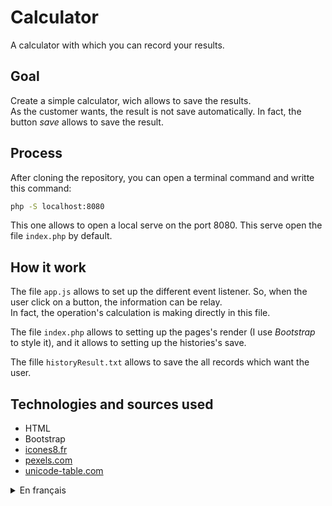 # Calculator
A calculator with which you can record your results.

## Goal

Create a simple calculator, wich allows to save the results.  
As the customer wants, the result is not save automatically. In fact, the button *save* allows to save the result.  

## Process

After cloning the repository, you can open a terminal command and writte this command:
```bash
php -S localhost:8080
```
This one allows to open a local serve on the port 8080. This serve open the file `index.php` by default.

## How it work

The file `app.js` allows to set up the different event listener. So, when the user click on a button, the information can be relay.  
In fact, the operation's calculation is making directly in this file.

The file `index.php` allows to setting up the pages's render (I use *Bootstrap* to style it), and it allows to setting up the histories's save.

The fille `historyResult.txt` allows to save the all records which want the user.

## Technologies and sources used
- HTML
- Bootstrap
- [icones8.fr](https://icones8.fr/)
- [pexels.com](https://www.pexels.com/fr-fr/)
- [unicode-table.com](https://unicode-table.com/fr/)

<details>
    <summary>En français</summary>

# Calculatrice
Une calculatrice avec laquelle vous pouvez enregistrer vos résultats.

## Objectif
Créer une calculatrice simple, permettant de sauvegarder les résultats obtenus.  
Suivant la demande, la sauvegarde du résultat n'est pas automatique. Ainsi, le bouton *sauvegarder* permettra d'enregistrer le résultat.

## Procédure

Après avoir cloner le repository, ouvrir un terminal de commande et y insérer la commande suivante:
```bash
php -S localhost:8080
```
Ceci permettra d'ouvrir un serveur local sur le port 8080. Ce serveur ouvrira par défaut le fichier `index.php`.

## Comment ca fonctionne

Le fichier `app.js` permet de mettre en place les différents écouteurs d'évênements. Ainsi, lorsqu'on clique sur un bouton, l'information peut être relayée.  
De même, le calcul de l'opération se fait directement dans ce fichier.  
  
Le fichier `index.php` permet non seulement de mettre en place le rendu de la page (l'utilisation de *Bootstrap* permet de styliser ce rendu), mais également de mettre en place l'enregistrement des historiques.

Le fichier `historyResult.txt` permet d'enregistrer l'ensemble des résultats souhaités par l'utilisateur.

## Technologies et sources utilisées
- HTML
- Bootstrap
- [icones8.fr](https://icones8.fr/)
- [pexels.com](https://www.pexels.com/fr-fr/)
- [unicode-table.com](https://unicode-table.com/fr/)

</details>